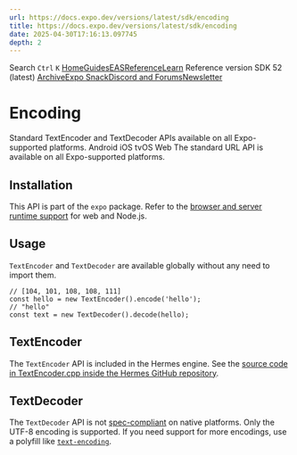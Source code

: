 ```yaml
---
url: https://docs.expo.dev/versions/latest/sdk/encoding
title: https://docs.expo.dev/versions/latest/sdk/encoding
date: 2025-04-30T17:16:13.097745
depth: 2
---
```


Search
`Ctrl` `K`
[Home](https://docs.expo.dev/)[Guides](https://docs.expo.dev/guides/overview)[EAS](https://docs.expo.dev/eas)[Reference](https://docs.expo.dev/versions/latest)[Learn](https://docs.expo.dev/tutorial/overview)
Reference version
SDK 52 (latest)
[Archive](https://docs.expo.dev/archive)[Expo Snack](https://snack.expo.dev)[Discord and Forums](https://chat.expo.dev)[Newsletter](https://expo.dev/mailing-list/signup)
# Encoding
Standard TextEncoder and TextDecoder APIs available on all Expo-supported platforms.
Android
iOS
tvOS
Web
The standard URL API is available on all Expo-supported platforms.
## Installation
This API is part of the `expo` package. Refer to the [browser and server runtime support](https://caniuse.com/textencoder) for web and Node.js.
## Usage
`TextEncoder` and `TextDecoder` are available globally without any need to import them.
```
// [104, 101, 108, 108, 111]
const hello = new TextEncoder().encode('hello');
// "hello"
const text = new TextDecoder().decode(hello);

```

## TextEncoder
The `TextEncoder` API is included in the Hermes engine. See the [source code in TextEncoder.cpp inside the Hermes GitHub repository](https://github.com/facebook/hermes/blob/9e2bbf8eda15936ee00aee4f8e024ceaa7cd800d/lib/VM/JSLib/TextEncoder.cpp#L1).
## TextDecoder
The `TextDecoder` API is not [spec-compliant](https://encoding.spec.whatwg.org/#textdecoder) on native platforms. Only the UTF-8 encoding is supported. If you need support for more encodings, use a polyfill like [`text-encoding`](https://www.npmjs.com/package/text-encoding).

